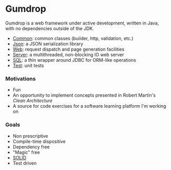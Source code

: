 # Gumdrop

Gumdrop is a web framework under active development, written in Java, with no dependencies outside of the JDK.

* [Common](gumdrop.common): common classes (builder, http, validation, etc.)
* [Json](gumdrop.json): a JSON serialization library
* [Web](gumdrop.web): request dispatch and page generation facilities
* [Server](gumdrop.server): a multithreaded, non-blocking IO web server
* [SQL](gumdrop.sql): a thin wrapper around JDBC for ORM-like operations
* [Test](gumdrop.test): unit tests

### Motivations

* Fun
* An opportunity to implement concepts presented in Robert Martin's _Clean Architecture_
* A source for code exercises for a software learning platform I'm working on

### Goals

* Non prescriptive
* Compile-time dispositive
* Dependency free
* "Magic" free
* [SOLID](https://en.wikipedia.org/wiki/SOLID_(object-oriented_design))
* Test driven
